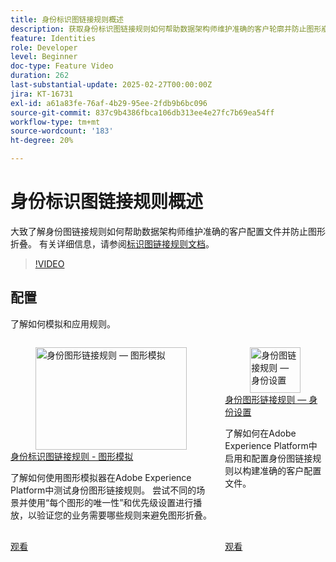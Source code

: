 ```yaml
---
title: 身份标识图链接规则概述
description: 获取身份标识图链接规则如何帮助数据架构师维护准确的客户轮廓并防止图形崩溃的概述。
feature: Identities
role: Developer
level: Beginner
doc-type: Feature Video
duration: 262
last-substantial-update: 2025-02-27T00:00:00Z
jira: KT-16731
exl-id: a61a83fe-76af-4b29-95ee-2fdb9b6bc096
source-git-commit: 837c9b4386fbca106db313ee4e27fc7b69ea54ff
workflow-type: tm+mt
source-wordcount: '183'
ht-degree: 20%

---
```


# 身份标识图链接规则概述

大致了解身份图链接规则如何帮助数据架构师维护准确的客户配置文件并防止图形折叠。 有关详细信息，请参阅[标识图链接规则文档](https://experienceleague.adobe.com/zh-hans/docs/experience-platform/identity/features/identity-graph-linking-rules/overview)。

>[!VIDEO](https://video.tv.adobe.com/v/3448282/?learn=on&enablevpops&captions=chi_hans)

## 配置

了解如何模拟和应用规则。

<!-- CARDS
* graph-simulation.md
* identity-settings.md
-->
<!-- START CARDS HTML - DO NOT MODIFY BY HAND -->
<div class="columns">
    <div class="column is-half-tablet is-half-desktop is-one-third-widescreen" aria-label="Identity graph linking rules - Graph Simulation">
        <div class="card" style="height: 100%; display: flex; flex-direction: column; height: 100%;">
            <div class="card-image">
                <figure class="image x-is-16by9">
                    <a href="graph-simulation.md" title="身份图形链接规则 — 图形模拟" target="_blank" rel="referrer">
                        <img class="is-bordered-r-small" src="https://video.tv.adobe.com/v/3444053/?format=jpeg&nocache=1747355376342&captions=chi_hans" alt="身份图形链接规则 — 图形模拟"
                             style="width: 100%; aspect-ratio: 16 / 9; object-fit: cover; overflow: hidden; display: block; margin: auto;">
                    </a>
                </figure>
            </div>
            <div class="card-content is-padded-small" style="display: flex; flex-direction: column; flex-grow: 1; justify-content: space-between;">
                <div class="top-card-content">
                    <p class="headline is-size-6 has-text-weight-bold">
                        <a href="graph-simulation.md" target="_blank" rel="referrer" title="身份图形链接规则 — 图形模拟">身份标识图链接规则 - 图形模拟</a>
                    </p>
                    <p class="is-size-6">了解如何使用图形模拟器在Adobe Experience Platform中测试身份图形链接规则。 尝试不同的场景并使用“每个图形的唯一性”和优先级设置进行播放，以验证您的业务需要哪些规则来避免图形折叠。</p>
                </div>
                <a href="graph-simulation.md" target="_blank" rel="referrer" class="spectrum-Button spectrum-Button--outline spectrum-Button--primary spectrum-Button--sizeM" style="align-self: flex-start; margin-top: 1rem;">
                    <span class="spectrum-Button-label has-no-wrap has-text-weight-bold">观看</span>
                </a>
            </div>
        </div>
    </div>
    <div class="column is-half-tablet is-half-desktop is-one-third-widescreen" aria-label="Identity graph linking rules - Identity settings">
        <div class="card" style="height: 100%; display: flex; flex-direction: column; height: 100%;">
            <div class="card-image">
                <figure class="image x-is-16by9">
                    <a href="identity-settings.md" title="身份图链接规则 — 身份设置" target="_blank" rel="referrer">
                        <img class="is-bordered-r-small" src="https://video.tv.adobe.com/v/3458487/?format=jpeg&nocache=1747355376336" alt="身份图链接规则 — 身份设置"
                             style="width: 100%; aspect-ratio: 16 / 9; object-fit: cover; overflow: hidden; display: block; margin: auto;">
                    </a>
                </figure>
            </div>
            <div class="card-content is-padded-small" style="display: flex; flex-direction: column; flex-grow: 1; justify-content: space-between;">
                <div class="top-card-content">
                    <p class="headline is-size-6 has-text-weight-bold">
                        <a href="identity-settings.md" target="_blank" rel="referrer" title="身份图链接规则 — 身份设置">身份图形链接规则 — 身份设置</a>
                    </p>
                    <p class="is-size-6">了解如何在Adobe Experience Platform中启用和配置身份图链接规则以构建准确的客户配置文件。</p>
                </div>
                <a href="identity-settings.md" target="_blank" rel="referrer" class="spectrum-Button spectrum-Button--outline spectrum-Button--primary spectrum-Button--sizeM" style="align-self: flex-start; margin-top: 1rem;">
                    <span class="spectrum-Button-label has-no-wrap has-text-weight-bold">观看</span>
                </a>
            </div>
        </div>
    </div>
</div>
<!-- END CARDS HTML - DO NOT MODIFY BY HAND -->
